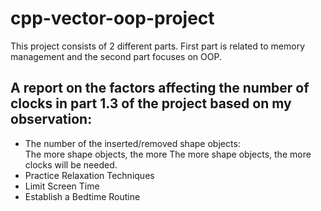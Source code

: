 # cpp-vector-oop-project
This project consists of 2 different parts. First part is related to memory management and the second part focuses on OOP. 
<h2>A report on the factors affecting the number of clocks in part 1.3 of the project based on my observation:</h1>
<ul>
  <li>The number of the inserted/removed shape objects:<br>                                                                                 The more shape objects, the more          The more shape objects, the more clocks will be needed.</li>
  <li>Practice Relaxation Techniques</li>
  <li>Limit Screen Time</li>
  <li>Establish a Bedtime Routine</li>
</ul>
